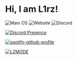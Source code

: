 # Hi, I am L1rz! 
![Main OS](https://img.shields.io/badge/OS-Xubuntu-blue?style=for-the-badge&logo=linux "Main OS") ![Website](https://img.shields.io/badge/Website-lirz.ru-blue?style=for-the-badge "lirz.ru")  ![Discord](https://img.shields.io/badge/vk.ru%2Fsecretdan-blue?style=for-the-badge&logo=vk "NextHost")

[![Discord Presence](https://lanyard.cnrad.dev/api/929330791308218388)](https://discord.com/users/929330791308218388) 

[![spotify-github-profile](https://spotify-github-profile.vercel.app/api/view?uid=313naheoocs5ssfbewvrxazflaem&cover_image=true&theme=default&bar_color=53b14f&bar_color_cover=true)](https://github.com/kittinan/spotify-github-profile)

[![LZMODE](https://icecast.beatzone.cz/public/lzm/embed)](https://lirz.space) 
